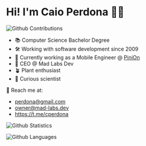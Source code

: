 # Hi! I'm Caio Perdona 🤘🏼

![Github Contributions](https://github-readme-streak-stats.herokuapp.com/?user=perdona&hide_border=true&theme=buefy)

- 📚 Computer Science Bachelor Degree
- 🛠 Working with software development since 2009
- 📲 Currently working as a Mobile Engineer @ [PiniOn](https://pinion.app)
- 💎 CEO @ Mad Labs Dev 
- 🪴 Plant enthusiast
- 🧪 Curious scientist


📨 Reach me at:
- perdona@gmail.com
- owner@mad-labs.dev
- https://t.me/cperdona


![Github Statistics](https://github-readme-stats.vercel.app/api/?username=perdona&count_private=true&show_icons=true&theme=buefy)

![Github Languages](https://github-readme-stats.vercel.app/api/top-langs/?username=perdona&layout=compact&count_private=true&theme=buefy)

<!--
**perdona/perdona** is a ✨ _special_ ✨ repository because its `README.md` (this file) appears on your GitHub profile.

Here are some ideas to get you started:

- 🔭 I’m currently working on ...
- 🌱 I’m currently learning ...
- 👯 I’m looking to collaborate on ...
- 🤔 I’m looking for help with ...
- 💬 Ask me about ...
- 📫 How to reach me: ...
- 😄 Pronouns: ...
- ⚡ Fun fact: ...

-->
